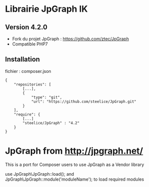 # Librairie JpGraph IK

## Version 4.2.0
* Fork du projet JpGraph : https://github.com/ztec/JpGraph
* Compatible PHP7 

## Installation

fichier : composer.json

    {
        "repositories": [
            [...],
            {
                "type": "git",
                "url": "https://github.com/steelice/JpGraph.git"
            }
        ],
        "require": {
            [...]
            "steelice/JpGraph" : "4.2"
        }
    }

JpGraph from http://jpgraph.net/
======
This is a port for Composer users to use JpGraph as a Vendor library

use JpGraph\JpGraph::load(); and JpGraph\JpGraph::module('moduleName'); to load required modules
